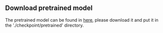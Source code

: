 ## Download pretrained model

The pretrained model can be found in [here](https://drive.google.com/drive/folders/1bPCwnpw_c393uUefctKtBwFYMqmM9g5-?usp=share_link), please download it and put it in the './checkpoint/pretrained' directory. 